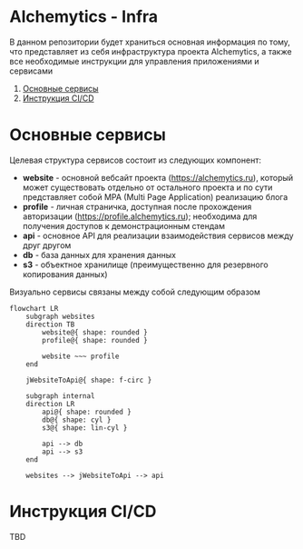 # Alchemytics - Infra

В данном репозитории будет храниться основная информация по тому, что представляет из себя инфраструктура проекта Alchemytics, а также все необходимые инструкции для управления приложениями и сервисами

1. [Основные сервисы](#основные-сервисы)
2. [Инструкция CI/CD](#инструкция-cicd)

# Основные сервисы

Целевая структура сервисов состоит из следующих компонент:

- **website** - основной вебсайт проекта (https://alchemytics.ru), который может существовать отдельно от остального проекта и по сути представляет собой MPA (Multi Page Application) реализацию блога
- **profile** - личная страничка, доступная после прохождения авторизации (https://profile.alchemytics.ru); необходима для получения доступов к демонстрационным стендам
- **api** - основное API для реализации взаимодействия сервисов между друг другом
- **db** - база данных для хранения данных
- **s3** - объектное хранилище (преимущественно для резервного копирования данных)

Визуально сервисы связаны между собой следующим образом

```mermaid
flowchart LR
    subgraph websites
    direction TB
        website@{ shape: rounded }
        profile@{ shape: rounded }

        website ~~~ profile
    end

    jWebsiteToApi@{ shape: f-circ }

    subgraph internal
    direction LR
        api@{ shape: rounded }
        db@{ shape: cyl }
        s3@{ shape: lin-cyl }

        api --> db
        api --> s3
    end

    websites --> jWebsiteToApi --> api
```

# Инструкция CI/CD

TBD
